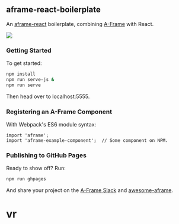 ## aframe-react-boilerplate

An [aframe-react](https://github.com/ngokevin/aframe-react) boilerplate, combining [A-Frame](https://aframe.io) with React.

![](https://cloud.githubusercontent.com/assets/674727/11852092/08f52994-a3eb-11e5-86e1-e7b55bbad02b.png)

### Getting Started

To get started:

```bash
npm install
npm run serve-js &
npm run serve
```

Then head over to localhost:5555.

### Registering an A-Frame Component

With Webpack's ES6 module syntax:

```
import 'aframe';
import 'aframe-example-component';  // Some component on NPM.
```

### Publishing to GitHub Pages

Ready to show off? Run:

```bash
npm run ghpages
```

And share your project on the [A-Frame Slack](http://aframevr.slack.com/) and
[awesome-aframe](https://github.com/aframevr/awesome-aframe).
# vr
